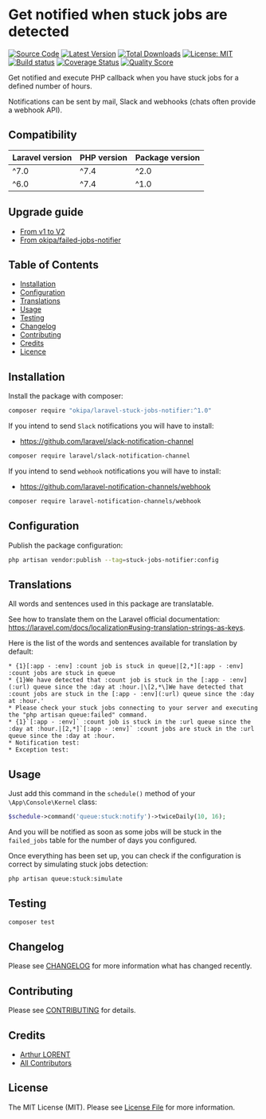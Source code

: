 # Get notified when stuck jobs are detected

[![Source Code](https://img.shields.io/badge/source-okipa/laravel--stuck--jobs--notifier-blue.svg)](https://github.com/Okipa/laravel-stuck-jobs-notifier)
[![Latest Version](https://img.shields.io/github/release/okipa/laravel-stuck-jobs-notifier.svg?style=flat-square)](https://github.com/Okipa/laravel-stuck-jobs-notifier/releases)
[![Total Downloads](https://img.shields.io/packagist/dt/okipa/laravel-stuck-jobs-notifier.svg?style=flat-square)](https://packagist.org/packages/okipa/laravel-stuck-jobs-notifier)
[![License: MIT](https://img.shields.io/badge/License-MIT-blue.svg)](https://opensource.org/licenses/MIT)
[![Build status](https://github.com/Okipa/laravel-stuck-jobs-notifier/workflows/CI/badge.svg)](https://github.com/Okipa/laravel-stuck-jobs-notifier/actions)
[![Coverage Status](https://coveralls.io/repos/github/Okipa/laravel-stuck-jobs-notifier/badge.svg?branch=master)](https://coveralls.io/github/Okipa/laravel-stuck-jobs-notifier?branch=master)
[![Quality Score](https://img.shields.io/scrutinizer/g/Okipa/laravel-stuck-jobs-notifier.svg?style=flat-square)](https://scrutinizer-ci.com/g/Okipa/laravel-stuck-jobs-notifier/?branch=master)

Get notified and execute PHP callback when you have stuck jobs for a defined number of hours.
  
Notifications can be sent by mail, Slack and webhooks (chats often provide a webhook API).

## Compatibility

| Laravel version | PHP version | Package version |
|---|---|---|
| ^7.0 | ^7.4 | ^2.0 |
| ^6.0 | ^7.4 | ^1.0 |

## Upgrade guide

* [From v1 to V2](/docs/upgrade-guides/from-v1-to-v2.md)
* [From okipa/failed-jobs-notifier](/docs/upgrade-guides/from-failed-job-notifier.md)

## Table of Contents
* [Installation](#installation)
* [Configuration](#configuration)
* [Translations](#translations)
* [Usage](#usage)
* [Testing](#testing)
* [Changelog](#changelog)
* [Contributing](#contributing)
* [Credits](#credits)
* [Licence](#license)

## Installation

Install the package with composer:

```bash
composer require "okipa/laravel-stuck-jobs-notifier:^1.0"
```

If you intend to send `Slack` notifications you will have to install:

* https://github.com/laravel/slack-notification-channel

```bash
composer require laravel/slack-notification-channel
```

If you intend to send `webhook` notifications you will have to install:

* https://github.com/laravel-notification-channels/webhook

```bash
composer require laravel-notification-channels/webhook
```

## Configuration
  
Publish the package configuration: 

```bash
php artisan vendor:publish --tag=stuck-jobs-notifier:config
```

## Translations

All words and sentences used in this package are translatable.

See how to translate them on the Laravel official documentation: https://laravel.com/docs/localization#using-translation-strings-as-keys.

Here is the list of the words and sentences available for translation by default:

```text
* {1}[:app - :env] :count job is stuck in queue|[2,*][:app - :env] :count jobs are stuck in queue
* {1}We have detected that :count job is stuck in the [:app - :env](:url) queue since the :day at :hour.|\[2,*\]We have detected that :count jobs are stuck in the [:app - :env](:url) queue since the :day at :hour.'
* Please check your stuck jobs connecting to your server and executing the "php artisan queue:failed" command.
* {1}`[:app - :env]` :count job is stuck in the :url queue since the :day at :hour.|[2,*]`[:app - :env]` :count jobs are stuck in the :url queue since the :day at :hour.
* Notification test:
* Exception test:
```

## Usage

Just add this command in the `schedule()` method of your `\App\Console\Kernel` class:

```php
$schedule->command('queue:stuck:notify')->twiceDaily(10, 16);
```

And you will be notified as soon as some jobs will be stuck in the `failed_jobs` table for the number of days you configured.

Once everything has been set up, you can check if the configuration is correct by simulating stuck jobs detection:

```bash
php artisan queue:stuck:simulate
```

## Testing

```bash
composer test
```

## Changelog

Please see [CHANGELOG](CHANGELOG.md) for more information what has changed recently.

## Contributing

Please see [CONTRIBUTING](CONTRIBUTING.md) for details.

## Credits

* [Arthur LORENT](https://github.com/okipa)
* [All Contributors](../../contributors)

## License

The MIT License (MIT). Please see [License File](LICENSE.md) for more information.

